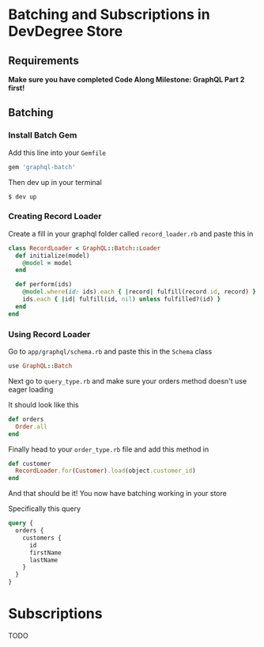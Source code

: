 
# Batching and Subscriptions in DevDegree Store


## Requirements

**Make sure you have completed Code Along Milestone: GraphQL Part 2 first!**

## Batching

### Install Batch Gem
Add this line into your `Gemfile`
```ruby
gem 'graphql-batch'
```
Then dev up in your terminal
```
$ dev up
```

### Creating Record Loader
Create a fill in your graphql folder called `record_loader.rb` and paste this in
```ruby
class RecordLoader < GraphQL::Batch::Loader
  def initialize(model)
    @model = model
  end

  def perform(ids)
    @model.where(id: ids).each { |record| fulfill(record.id, record) }
    ids.each { |id| fulfill(id, nil) unless fulfilled?(id) }
  end
end
```

### Using Record Loader

Go to `app/graphql/schema.rb` and paste this in the `Schema` class
```ruby
use GraphQL::Batch
```

Next go to `query_type.rb` and make sure your orders method doesn't use eager loading

It should look like this
```ruby
def orders
  Order.all
end
```

Finally head to your `order_type.rb` file and add this method in
```ruby
def customer
  RecordLoader.for(Customer).load(object.customer_id)
end
```

And that should be it! You now have batching working in your store

Specifically this query

```graphql
query {
  orders {
    customers {
      id 
      firstName
      lastName
    }
  }
}
```

# Subscriptions

TODO

